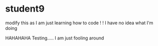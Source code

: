 # student9
modify this as I am just 
learning how to code 
!
!
I have no idea what I'm doing

HAHAHAHA
Testing.....
I am just fooling around